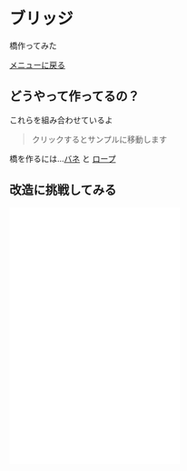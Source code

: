 # ブリッジ
  
橋作ってみた

[メニューに戻る](index.html)


## どうやって作ってるの？

これらを組み合わせているよ  
> クリックするとサンプルに移動します

橋を作るには…[バネ](constraint/index.html) と [ロープ](chains/index.html)  

## 改造に挑戦してみる

![橋を作る](bridge/main.js)  
![ステージ](bridge/stage.js)  
![設定](bridge/setting.js)

